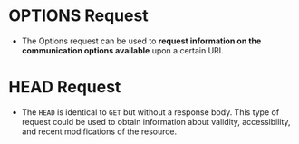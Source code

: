 # OPTIONS Request
- The Options request can be used to **request information on the communication options available** upon a certain URI.

# HEAD Request
- The `HEAD` is identical to `GET` but without a response body. This type of request could be used to obtain information about validity, accessibility, and recent modifications of the resource.